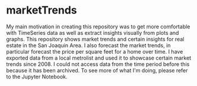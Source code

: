 # marketTrends
My main motivation in creating this repository was to get more comfortable with TimeSeries data as well as extract insights visually from plots and graphs.
This repository shows market trends and certain insights for real estate in the San Joaquin Area. I also forecast the market trends, in particular forecast the price
per square feet for a home over time. I have exported data from a local metrolist and used it to showcase certain market trends since 2008. I could not access data 
from the time period before this because it has been archived. To see more of what I'm doing, please refer to the Jupyter Notebook.


